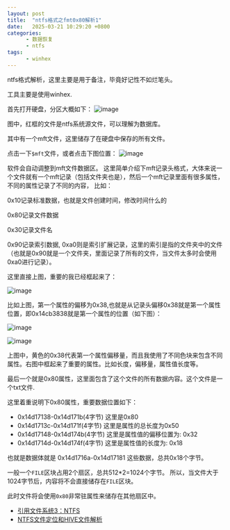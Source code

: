 ```yaml
---
layout: post
title:  "ntfs格式之fmt0x80解析1"
date:   2025-03-21 10:29:20 +0800
categories:
      - 数据恢复
      - ntfs
tags:
      - winhex
---
```


ntfs格式解析，这里主要是用于备注，毕竟好记性不如烂笔头。

工具主要是使用winhex.

首先打开硬盘，分区大概如下：
![image](https://github.com/user-attachments/assets/a4d4c352-970f-4e35-a5aa-3bf07bbf8e8e)

图中，红框的文件是ntfs系统源文件，可以理解为数据库。

其中有一个mft文件，这里储存了在硬盘中保存的所有文件。



点击一下`$mft`文件，或者点击下图位置：
![image](https://github.com/user-attachments/assets/8abb85b9-fa40-4712-8a55-e08a399e7619)

软件会自动调整到mft文件数据区。
这里简单介绍下mft记录头格式，大体来说一个文件就有一个mft记录（包括文件夹也是），然后一个mft记录里面有很多属性，不同的属性记录了不同的内容，
比如：

0x10记录标准数据，也就是文件创建时间，修改时间什么的

0x80记录文件数据

0x30记录文件名

0x90记录索引数据, 0xa0则是索引扩展记录，这里的索引是指的文件夹中的文件（也就是0x90就是一个文件夹，里面记录了所有的文件，当文件太多时会使用0xa0进行记录）。

这里直接上图，重要的我已经框起来了：

![image](https://github.com/user-attachments/assets/b653892b-a998-43a9-b253-d2aac2c4548b)

比如上图，第一个属性的偏移为0x38,也就是从记录头偏移0x38就是第一个属性位置，即0x14cb3838就是第一个属性的位置（如下图）：

![image](https://github.com/user-attachments/assets/b4afe581-2742-45e1-a3b7-4f640137275f)


![image](https://github.com/user-attachments/assets/34a8f349-9d7b-4fcd-80c2-9a8dfc3438c4)

上图中，黄色的0x38代表第一个属性偏移量，而且我使用了不同色块来包含不同属性。右图中框起来了重要的属性。比如长度，偏移量，属性值长度等。

最后一个就是0x80属性，这里面包含了这个文件的所有数据内容。这个文件是一个txt文件.

这里着重说明下0x80属性，重要数据位置如下：

- 0x14d17138-0x14d171b(4字节) 这里是0x80
- 0x14d1713c-0x14d171f(4字节) 这里是属性的总长度为0x50
- 0x14d17148-0x14d174b(4字节) 这里是属性值的偏移位置为: 0x32
- 0x14d1714d-0x14d174f(4字节) 这里是属性值的长度为: 0x18

也就是数据体就是 0x14d1716a-0x14d17181 这些数据，总共0x18个字节。

一般一个`FILE`区块占用2个扇区，总共512*2=1024个字节。 所以，当文件大于1024字节后，内容将不会直接储存在`FILE`区块。

此时文件将会使用`0x80`非常驻属性来储存在其他扇区中。


- [引用文件系统3：NTFS](https://www.cnblogs.com/Qi-Lin/p/16196653.html)
- [NTFS文件定位和HIVE文件解析](https://www.cnblogs.com/lsh123/p/15789479.html)


  
